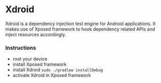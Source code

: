 Xdroid
=========
Xdroid is a dependency injection test engine for Android applications. It makes use of Xposed
framework to hook dependency related APIs and inject resources accordingly.

### Instructions
- root your device
- install Xposed framework
- install Xdroid `sudo ./gradlew installDebug`
- activate Xdroid in Xposed framework
